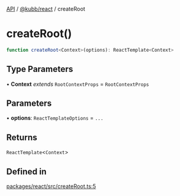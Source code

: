 [API](../../../packages.md) / [@kubb/react](../index.md) / createRoot

# createRoot()

```ts
function createRoot<Context>(options): ReactTemplate<Context>
```

## Type Parameters

• **Context** *extends* `RootContextProps` = `RootContextProps`

## Parameters

• **options**: `ReactTemplateOptions` = `...`

## Returns

`ReactTemplate`\<`Context`\>

## Defined in

[packages/react/src/createRoot.ts:5](https://github.com/kubb-project/kubb/blob/7f30045af96d8c89b6cda0a30f7535f095a0cb45/packages/react/src/createRoot.ts#L5)
